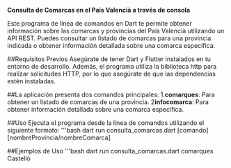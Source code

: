 ******Consulta de Comarcas en el País Valencià a través de consola******

Este programa de línea de comandos en Dart te permite obtener información sobre las comarcas y provincias del País Valencià utilizando un API REST. Puedes consultar un listado de comarcas para una provincia indicada o obtener información detallada sobre una comarca específica.

##Requisitos Previos
Asegúrate de tener Dart y Flutter instalados en tu entorno de desarrollo. Además, el programa utiliza la biblioteca http para realizar solicitudes HTTP, por lo que asegúrate de que las dependencias estén instaladas.

##La aplicación presenta dos comandos principales:
1.**comarques**: Para obtener un listado de comarcas de una provincia.
2**infocomarca**: Para obtener información detallada sobre una comarca específica.

##Uso
Ejecuta el programa desde la línea de comandos utilizando el siguiente formato:
'''bash
dart run consulta_comarcas.dart [comando] [nombreProvincia/nombreComarca]

##Ejemplos de Uso
'''bash
dart run consulta_comarcas.dart comarques Castelló


